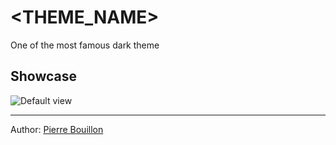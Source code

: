 # <THEME_NAME>

One of the most famous dark theme

## Showcase

![Default view]('assets/screenshot.jpg')

---

Author: [Pierre Bouillon](https://github.com/pbouillon)
